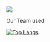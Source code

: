 <img src="https://capsule-render.vercel.app/api?type=waving&color=2E64FE&height=150&section=header&text=WEAVUS%20미니프로젝트&fontSize=25"/>


Our Team used 

[![Top Langs](https://github-readme-stats.vercel.app/api/top-langs/?username=JSH95&layout=donut-vertical&exclude_repo=BookRental,TestTranslatorBack,ClassManagement,test_repo,testrepo,weavusmanage)](https://github.com/anuraghazra/github-readme-stats)
